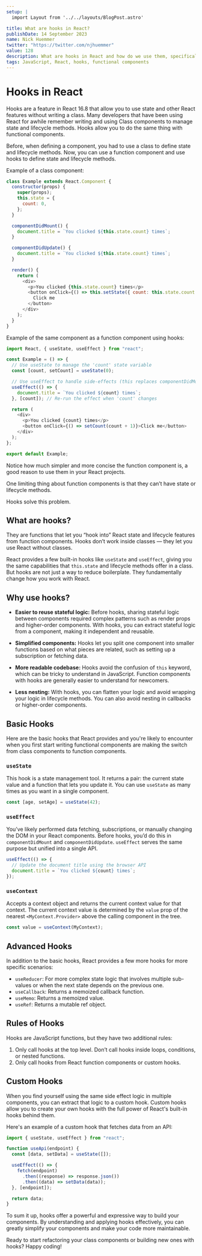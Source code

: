 ```yaml
---
setup: |
  import Layout from '../../layouts/BlogPost.astro'

title: What are hooks in React?
publishDate: 14 September 2023
name: Nick Huemmer
twitter: "https://twitter.com/njhuemmer"
value: 128
description: What are hooks in React and how do we use them, specifically useState and useEffect?
tags: JavaScript, React, hooks, functional components
---
```


# Hooks in React

Hooks are a feature in React 16.8 that allow you to use state and other React features without writing a class. Many developers that have been using React for awhile remember writing and using Class components to manage state and lifecycle methods. Hooks allow you to do the same thing with functional components.

Before, when defining a component, you had to use a class to define state and lifecycle methods. Now, you can use a function component and use hooks to define state and lifecycle methods.

Example of a class component:

```javascript
class Example extends React.Component {
  constructor(props) {
    super(props);
    this.state = {
      count: 0,
    };
  }

  componentDidMount() {
    document.title = `You clicked ${this.state.count} times`;
  }

  componentDidUpdate() {
    document.title = `You clicked ${this.state.count} times`;
  }

  render() {
    return (
      <div>
        <p>You clicked {this.state.count} times</p>
        <button onClick={() => this.setState({ count: this.state.count + 1 })}>
          Click me
        </button>
      </div>
    );
  }
}
```

Example of the same component as a function component using hooks:

```javascript
import React, { useState, useEffect } from "react";

const Example = () => {
  // Use useState to manage the 'count' state variable
  const [count, setCount] = useState(0);

  // Use useEffect to handle side-effects (this replaces componentDidMount and componentDidUpdate)
  useEffect(() => {
    document.title = `You clicked ${count} times`;
  }, [count]); // Re-run the effect when 'count' changes

  return (
    <div>
      <p>You clicked {count} times</p>
      <button onClick={() => setCount(count + 1)}>Click me</button>
    </div>
  );
};

export default Example;
```

Notice how much simpler and more concise the function component is, a good reason to use them in your React projects.

One limiting thing about function components is that they can’t have state or lifecycle methods.

Hooks solve this problem.

## What are hooks?

They are functions that let you “hook into” React state and lifecycle features from function components. Hooks don’t work inside classes — they let you use React without classes.

React provides a few built-in hooks like `useState` and `useEffect`, giving you the same capabilities that `this.state` and lifecycle methods offer in a class. But hooks are not just a way to reduce boilerplate. They fundamentally change how you work with React.

## Why use hooks?

- **Easier to reuse stateful logic:** Before hooks, sharing stateful logic between components required complex patterns such as render props and higher-order components. With hooks, you can extract stateful logic from a component, making it independent and reusable.

- **Simplified components:** Hooks let you split one component into smaller functions based on what pieces are related, such as setting up a subscription or fetching data.

- **More readable codebase:** Hooks avoid the confusion of `this` keyword, which can be tricky to understand in JavaScript. Function components with hooks are generally easier to understand for newcomers.

- **Less nesting:** With hooks, you can flatten your logic and avoid wrapping your logic in lifecycle methods. You can also avoid nesting in callbacks or higher-order components.

## Basic Hooks

Here are the basic hooks that React provides and you're likely to encounter when you first start writing functional components are making the switch from class components to function components.

### `useState`

This hook is a state management tool. It returns a pair: the current state value and a function that lets you update it. You can use `useState` as many times as you want in a single component.

```javascript
const [age, setAge] = useState(42);
```

### `useEffect`

You’ve likely performed data fetching, subscriptions, or manually changing the DOM in your React components. Before hooks, you’d do this in `componentDidMount` and `componentDidUpdate`. `useEffect` serves the same purpose but unified into a single API.

```javascript
useEffect(() => {
  // Update the document title using the browser API
  document.title = `You clicked ${count} times`;
});
```

### `useContext`

Accepts a context object and returns the current context value for that context. The current context value is determined by the `value` prop of the nearest `<MyContext.Provider>` above the calling component in the tree.

```javascript
const value = useContext(MyContext);
```

## Advanced Hooks

In addition to the basic hooks, React provides a few more hooks for more specific scenarios:

- `useReducer`: For more complex state logic that involves multiple sub-values or when the next state depends on the previous one.
- `useCallback`: Returns a memoized callback function.
- `useMemo`: Returns a memoized value.
- `useRef`: Returns a mutable ref object.

## Rules of Hooks

Hooks are JavaScript functions, but they have two additional rules:

1. Only call hooks at the top level. Don’t call hooks inside loops, conditions, or nested functions.
2. Only call hooks from React function components or custom hooks.

## Custom Hooks

When you find yourself using the same side effect logic in multiple components, you can extract that logic to a custom hook. Custom hooks allow you to create your own hooks with the full power of React's built-in hooks behind them.

Here's an example of a custom hook that fetches data from an API:

```javascript
import { useState, useEffect } from "react";

function useApi(endpoint) {
  const [data, setData] = useState([]);

  useEffect(() => {
    fetch(endpoint)
      .then((response) => response.json())
      .then((data) => setData(data));
  }, [endpoint]);

  return data;
}
```

To sum it up, hooks offer a powerful and expressive way to build your components. By understanding and applying hooks effectively, you can greatly simplify your components and make your code more maintainable.

Ready to start refactoring your class components or building new ones with hooks? Happy coding!
